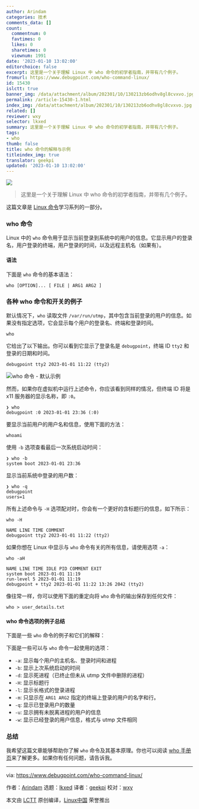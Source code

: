 ```yaml
---
author: Arindam
categories: 技术
comments_data: []
count:
  commentnum: 0
  favtimes: 0
  likes: 0
  sharetimes: 0
  viewnum: 1991
date: '2023-01-10 13:02:00'
editorchoice: false
excerpt: 这里是一个关于理解 Linux 中 who 命令的初学者指南，并带有几个例子。
fromurl: https://www.debugpoint.com/who-command-linux/
id: 15430
islctt: true
banner_img: /data/attachment/album/202301/10/130213zb6odhv8gl8cvxvo.jpg
permalink: /article-15430-1.html
index_img: /data/attachment/album/202301/10/130213zb6odhv8gl8cvxvo.jpg.thumb.jpg
related: []
reviewer: wxy
selector: lkxed
summary: 这里是一个关于理解 Linux 中 who 命令的初学者指南，并带有几个例子。
tags:
- who
thumb: false
title: who 命令的解释与示例
titleindex_img: true
translator: geekpi
updated: '2023-01-10 13:02:00'
---
```


![](/data/attachment/album/202301/10/130213zb6odhv8gl8cvxvo.jpg)



> 
> 这里是一个关于理解 Linux 中 who 命令的初学者指南，并带有几个例子。
> 
> 
> 


这篇文章是 [Linux 命令](https://www.debugpoint.com/categories/linux-commands)学习系列的一部分。


### who 命令


Linux 中的 `who` 命令用于显示当前登录到系统中的用户的信息。它显示用户的登录名，用户登录的终端，用户登录的时间，以及远程主机名（如果有）。


#### 语法


下面是 `who` 命令的基本语法：



```
who [OPTION]... [ FILE | ARG1 ARG2 ]

```

### 各种 who 命令和开关的例子


默认情况下，`who` 读取文件 `/var/run/utmp`，其中包含当前登录的用户的信息。如果没有指定选项，它会显示每个用户的登录名、终端和登录时间。



```
who

```

它给出了以下输出。你可以看到它显示了登录名是 `debugpoint`，终端 ID `tty2` 和登录的日期和时间。



```
debugpoint tty2 2023-01-01 11:22 (tty2)

```

![who 命令 - 默认示例](/data/attachment/album/202301/10/130237lzerqszsszhe4heb.jpg)


然而，如果你在虚拟机中运行上述命令，你应该看到同样的情况，但终端 ID 将是 x11 服务器的显示名称，即 `:0`。



```
❯ who
debugpoint :0 2023-01-01 23:36 (:0)

```

要显示当前用户的用户名和信息，使用下面的方法：



```
whoami

```

使用 `-b` 选项查看最后一次系统启动时间：



```
❯ who -b
system boot 2023-01-01 23:36

```

显示当前系统中登录的用户数：



```
❯ who -q
debugpoint
users=1

```

所有上述命令与 `-H` 选项配对时，你会有一个更好的含标题行的信息，如下所示：



```
who -H

NAME LINE TIME COMMENT
debugpoint tty2 2023-01-01 11:22 (tty2)

```

如果你想在 Linux 中显示与 `who` 命令有关的所有信息，请使用选项 `-a`：



```
who -aH

NAME LINE TIME IDLE PID COMMENT EXIT
system boot 2023-01-01 11:19
run-level 5 2023-01-01 11:19
debugpoint + tty2 2023-01-01 11:22 13:26 2042 (tty2)

```

像往常一样，你可以使用下面的重定向将 `who` 命令的输出保存到任何文件：



```
who > user_details.txt

```

#### who 命令选项的例子总结


下面是一些 `who` 命令的例子和它们的解释：


下面是一些可以与 `who` 命令一起使用的选项：


* `-a`: 显示每个用户的主机名、登录时间和进程
* `-b`: 显示上次系统启动的时间
* `-d`: 显示死进程（已终止但未从 utmp 文件中删除的进程）
* `-H`: 显示标题行
* `-l`: 显示长格式的登录进程
* `-m`: 只显示在 `ARG1 ARG2` 指定的终端上登录的用户的名字和行。
* `-q`: 显示已登录用户的数量
* `-u`: 显示拥有未脱离进程的用户的信息
* `-w`: 显示已经登录的用户信息，格式与 utmp 文件相同


### 总结


我希望这篇文章能够帮助你了解 `who` 命令及其基本原理。你也可以阅读 [who 手册页](https://man7.org/linux/man-pages/man1/who.1.html)来了解更多。如果你有任何问题，请告诉我。




---


via: <https://www.debugpoint.com/who-command-linux/>


作者：[Arindam](https://www.debugpoint.com/author/admin1/) 选题：[lkxed](https://github.com/lkxed) 译者：[geekpi](https://github.com/geekpi) 校对：[wxy](https://github.com/wxy)


本文由 [LCTT](https://github.com/LCTT/TranslateProject) 原创编译，[Linux中国](https://linux.cn/) 荣誉推出